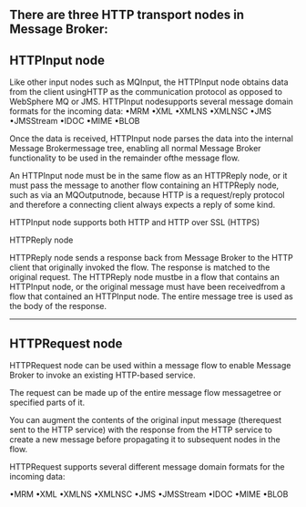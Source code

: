 There are three HTTP transport nodes in Message Broker:
-------------------------------------------------------------------------------------------------------------------------------------------------

HTTPInput node
----------------------------------------------------------------------------------------------------------------
Like other input nodes such as MQInput, the HTTPInput node obtains data from the client usingHTTP as the communication protocol as opposed to WebSphere MQ or JMS. HTTPInput nodesupports several message domain formats for the incoming data:
•MRM
•XML
•XMLNS
•XMLNSC
•JMS
•JMSStream
•IDOC
•MIME
•BLOB

Once the data is received, HTTPInput node parses the data into the internal Message Brokermessage tree, enabling all normal Message Broker functionality to be used in the remainder ofthe message flow. 

An HTTPInput node must be in the same flow as an HTTPReply node, or it must pass the message to another flow containing an HTTPReply node, such as via an MQOutputnode, because HTTP is a request/reply protocol and therefore a connecting client always expects a reply of some kind. 

HTTPInput node supports both HTTP and  HTTP over SSL (HTTPS)

HTTPReply node

HTTPReply node sends a response back from Message Broker to the HTTP client that originally invoked the flow.
The response is matched to the original request. 
The HTTPReply node mustbe in a flow that contains an HTTPInput node, or the original message must have been receivedfrom a flow that contained an HTTPInput node. 
The entire message tree is used as the body of the response.

------------------------------------------------------------------------------------------------------------------------------------------------------------

HTTPRequest node
-----------------------------------------------------------------------------------------------------------------------------------------------------------

HTTPRequest node can be used within a message flow to enable Message Broker to invoke an existing HTTP-based service. 

The request can be made up of the entire message flow messagetree or specified parts of it.

You can augment the contents of the original input message (therequest sent to the HTTP service) with the response from the HTTP service to create a new message before propagating it to subsequent nodes in the flow. 

HTTPRequest supports several different message domain formats for the incoming data:

•MRM
•XML
•XMLNS
•XMLNSC
•JMS
•JMSStream
•IDOC
•MIME
•BLOB
